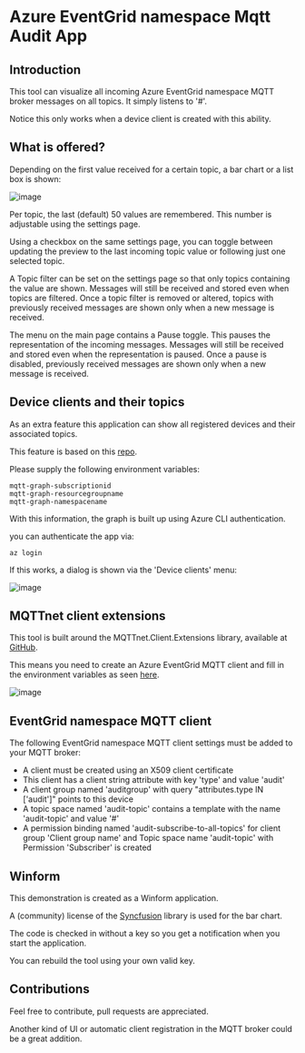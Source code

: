 # Azure EventGrid namespace Mqtt Audit App

## Introduction

This tool can visualize all incoming Azure EventGrid namespace MQTT broker messages on all topics. It simply listens to '#'.

Notice this only works when a device client is created with this ability.

## What is offered? 

Depending on the first value received for a certain topic, a bar chart or a list box is shown:

![image](https://github.com/sandervandevelde/MqttAuditApp/assets/694737/abb7b58b-178e-4bd8-ac52-0d91dd1e6b8f)

Per topic, the last (default) 50 values are remembered. This number is adjustable using the settings page.

Using a checkbox on the same settings page, you can toggle between updating the preview to the last incoming topic value or following just one selected topic.

A Topic filter can be set on the settings page so that only topics containing the value are shown. Messages will still be received and stored even when topics are filtered. Once a topic filter is removed or altered, topics with previously received messages are shown only when a new message is received. 

The menu on the main page contains a Pause toggle. This pauses the representation of the incoming messages. Messages will still be received and stored even when the representation is paused. Once a pause is disabled, previously received messages are shown only when a new message is received. 

## Device clients and their topics

As an extra feature this application can show all registered devices and their associated topics.

This feature is based on this [repo](https://github.com/sandervandevelde/MqttBrokerGraphApp). 

Please supply the following environment variables:

```
mqtt-graph-subscriptionid
mqtt-graph-resourcegroupname
mqtt-graph-namespacename
```

With this information, the graph is built up using Azure CLI authentication.

you can authenticate the app via:

```
az login
```

If this works, a dialog is shown via the 'Device clients' menu:

![image](https://github.com/sandervandevelde/MqttAuditApp/assets/694737/176da3c7-ef14-4ac1-946d-56c07760b0e7)


## MQTTnet client extensions

This tool is built around the MQTTnet.Client.Extensions library, available at [GitHub](https://github.com/Azure-Samples/MqttApplicationSamples/tree/main/mqttclients/dotnet).

This means you need to create an Azure EventGrid MQTT client and fill in the environment variables as seen [here](https://github.com/Azure-Samples/MqttApplicationSamples/tree/main/mqttclients).

![image](https://github.com/sandervandevelde/MqttAuditApp/assets/694737/a9d395a4-7f98-454d-bf78-162ede182964)

## EventGrid namespace MQTT client

The following EventGrid namespace MQTT client settings must be added to your MQTT broker:

- A client must be created using an X509 client certificate
- This client has a client string attribute with key 'type' and value 'audit'
- A client group named 'auditgroup' with query "attributes.type IN ['audit']" points to this device
- A topic space named 'audit-topic' contains a template with the name 'audit-topic' and value '#'
- A permission binding named 'audit-subscribe-to-all-topics' for client group 'Client group name' and Topic space name 'audit-topic' with Permission 'Subscriber' is created

## Winform

This demonstration is created as a Winform application.

A (community) license of the [Syncfusion](https://www.syncfusion.com/) library is used for the bar chart.

The code is checked in without a key so you get a notification when you start the application.

You can rebuild the tool using your own valid key.

## Contributions

Feel free to contribute, pull requests are appreciated.

Another kind of UI or automatic client registration in the MQTT broker could be a great addition.
